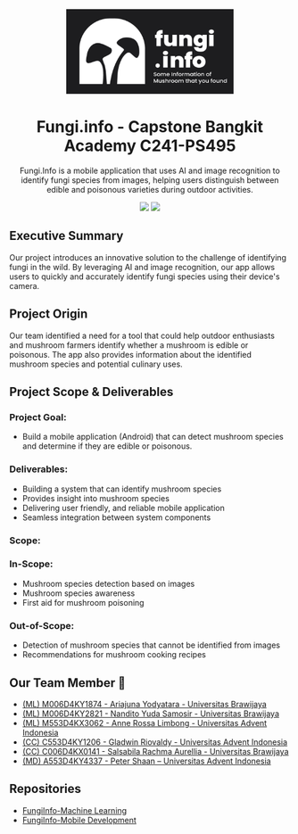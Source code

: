 <div align="center">
  <img alt="Logo_Fungi" src="https://raw.githubusercontent.com/Fungi-info-Bangkit-Capstone/.github/main/logo.png" width="300" />
</div>

<div align="center">
  <h1>Fungi.info - Capstone Bangkit Academy C241-PS495</h1>
  <p>Fungi.Info is a mobile application that uses AI and image recognition to identify fungi species from images, helping users distinguish between edible and poisonous varieties during outdoor activities.</p>
   <img src="https://img.shields.io/badge/by-bangkitacademy24%20-red.svg" /> <img src="https://img.shields.io/badge/by-C241PS495%20-yellow.svg" />
</div>

## Executive Summary
Our project introduces an innovative solution to the challenge of identifying fungi in the wild. By leveraging AI and image recognition, our app allows users to quickly and accurately identify fungi species using their device's camera.

## Project Origin
Our team identified a need for a tool that could help outdoor enthusiasts and mushroom farmers identify whether a mushroom is edible or poisonous. The app also provides information about the identified mushroom species and potential culinary uses.

## Project Scope & Deliverables
### Project Goal:
- Build a mobile application (Android) that can detect mushroom species and determine if they are edible or poisonous.
### Deliverables:
- Building a system that can identify mushroom species
- Provides insight into mushroom species
- Delivering user friendly, and reliable mobile application
- Seamless integration between system components
### Scope:
### In-Scope:
- Mushroom species detection based on images
- Mushroom species awareness
- First aid for mushroom poisoning
### Out-of-Scope:
- Detection of mushroom species that cannot be identified from images
- Recommendations for mushroom cooking recipes

## Our Team Member 👥
- [(ML) M006D4KY1874 -  Ariajuna Yodyatara  - Universitas Brawijaya](mailto:M006D4KY1874@bangkit.academy)
- [(ML) M006D4KY2821 - Nandito Yuda Samosir  - Universitas Brawijaya](mailto:M006D4KY2821@bangkit.academy)
- [(ML) M553D4KX3062  - Anne Rossa Limbong  - Universitas Advent Indonesia](mailto:M553D4KX3062@bangkit.academy)
- [(CC) C553D4KY1206 - Gladwin Riovaldy  - Universitas Advent Indonesia](mailto:C553D4KY1206@bangkit.academy.com)
- [(CC) C006D4KX0141 - Salsabila Rachma Aurellia  -  Universitas Brawijaya](mailto:C006D4KX0141@bangkit.academy.com)
- [(MD) A553D4KY4337 -  Peter Shaan – Universitas Advent Indonesia](mailto:A553D4KY4337@bangkit.academy)

## Repositories
- [FungiInfo-Machine Learning](https://github.com/Fungi-info-Bangkit-Capstone/model)
- [FungiInfo-Mobile Development](https://github.com/Fungi-info-Bangkit-Capstone/android)
